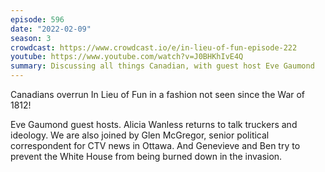```yaml
---
episode: 596
date: "2022-02-09"
season: 3
crowdcast: https://www.crowdcast.io/e/in-lieu-of-fun-episode-222
youtube: https://www.youtube.com/watch?v=J0BHKhIvE4Q
summary: Discussing all things Canadian, with guest host Eve Gaumond
---
```

Canadians overrun In Lieu of Fun in a fashion not seen since the War of 1812!

Eve Gaumond guest hosts. Alicia Wanless returns to talk truckers and ideology.  We are also joined by Glen McGregor, senior political correspondent for CTV news in Ottawa. And Genevieve and Ben try to prevent the White House from being burned down in the invasion.
